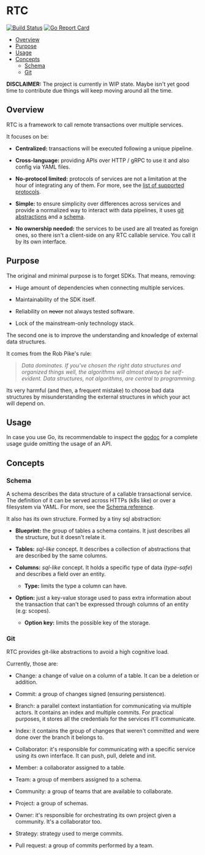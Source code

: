 # RTC

[![Build Status](https://travis-ci.com/sebach1/rtc.svg?branch=master)](https://travis-ci.com/sebach1/rtc)
[![Go Report Card](https://goreportcard.com/badge/github.com/sebach1/rtc)](https://goreportcard.com/report/github.com/sebach1/rtc)

  - [Overview](#overview)
  - [Purpose](#purpose)
  - [Usage](#usage)
  - [Concepts](#concepts)
    - [Schema](#schema)
    - [Git](#git)

**DISCLAIMER:** The project is currently in WIP state. Maybe isn't yet good time to contribute due things will keep moving around all the time.

## Overview

RTC is a framework to call remote transactions over multiple services.

It focuses on be:

- **Centralized:** transactions will be executed following a unique pipeline.

- **Cross-language:** providing APIs over HTTP / gRPC to use it and also config via YAML files.

- **No-protocol limited:** protocols of services are not a limitation at the hour of integrating any of them. For more, see the [list of supported protocols]().

- **Simple:** to ensure simplicity over differences across services and provide a normalized way to interact with data pipelines, it uses [git abstractions]() and a [schema]().

- **No ownership needed:** the services to be used are all treated as foreign ones, so there isn't a client-side on any RTC callable service. You call it by its own interface.

## Purpose

The original and minimal purpose is to forget SDKs.
That means, removing:

- Huge amount of dependencies when connecting multiple services.

- Maintainability of the SDK itself.

- Reliability on ~~never~~ not always tested software.

- Lock of the mainstream-only technology stack.

The second one is to improve the understanding and knowledge of external data structures.

It comes from the Rob Pike's rule:

> *Data dominates. If you've chosen the right data structures and organized things well, the algorithms will almost always be self-evident. Data structures, not algorithms, are central to programming.*

Its very harmful (and then, a frequent mistake) to choose bad data structures by misunderstanding the external structures in which your act will depend on.

## Usage

In case you use Go, its recommendable to inspect the [godoc]() for a complete usage guide omitting the usage of an API.

## Concepts

### Schema

A schema describes the data structure of a callable transactional service.
The definition of it can be served across HTTPs (k8s like) or over a filesystem via YAML. For more, see the [Schema reference]().

It also has its own structure. Formed by a tiny sql abstraction:

- **Blueprint:** the group of tables a schema contains. It just describes all the structure, but it doesn't relate it.

- **Tables:** *sql-like* concept. It describes a collection of abstractions that are described by the same columns.

- **Columns:** *sql-like* concept. It holds a specific type of data (*type-safe*) and describes a field over an entity.
  
  - **Type:** limits the type a column can have.

- **Option:** just a key-value storage used to pass extra information about the transaction that can't be expressed through columns of an entity (e.g: scopes).

  - **Option key:** limits the possible key of the storage.

### Git

RTC provides git-like abstractions to avoid a high cognitive load.

Currently, those are:

- Change: a change of value on a column of a table. It can be a deletion or addition.

- Commit: a group of changes signed (ensuring persistence).

- Branch: a parallel context instantiation for communicating via multiple actors. It contains an index and multiple commits. For practical purposes, it stores all the credentials for the services it'll communicate.

- Index: it contains the group of changes that weren't committed and were done over the branch it belongs to.

- Collaborator: it's responsible for communicating with a specific service using its own interface. It can push, pull, delete and init.

- Member: a collaborator assigned to a table.

- Team: a group of members assigned to a schema.

- Community: a group of teams that are available to collaborate.

- Project: a group of schemas.

- Owner: it's responsible for orchestrating its own project given a community. It's a collaborator too.

- Strategy: strategy used to merge commits.

- Pull request: a group of commits performed by a team.
